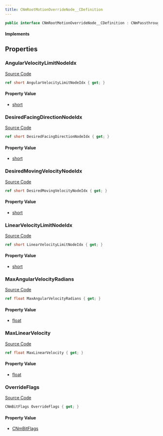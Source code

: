 ```yaml
---
title: CNmRootMotionOverrideNode__CDefinition
---
```


```csharp
public interface CNmRootMotionOverrideNode__CDefinition : CNmPassthroughNode__CDefinition, CNmPoseNode__CDefinition, CNmGraphNode__CDefinition, ISchemaClass<CNmGraphNode__CDefinition>, ISchemaClass<CNmPoseNode__CDefinition>, ISchemaClass<CNmPassthroughNode__CDefinition>, ISchemaClass<CNmRootMotionOverrideNode__CDefinition>, ISchemaField, ISchemaClass, INativeHandle
```

#### Implements

## Properties

### AngularVelocityLimitNodeIdx

[Source Code](https://github.com/swiftly-solution/swiftlys2/blob/beta/managed/src/SwiftlyS2.Generated/Schemas/Interfaces/CNmRootMotionOverrideNode__CDefinition.cs#L22)

```csharp
ref short AngularVelocityLimitNodeIdx { get; }
```

#### Property Value

- [short](https://learn.microsoft.com/dotnet/api/system.int16)

### DesiredFacingDirectionNodeIdx

[Source Code](https://github.com/swiftly-solution/swiftlys2/blob/beta/managed/src/SwiftlyS2.Generated/Schemas/Interfaces/CNmRootMotionOverrideNode__CDefinition.cs#L18)

```csharp
ref short DesiredFacingDirectionNodeIdx { get; }
```

#### Property Value

- [short](https://learn.microsoft.com/dotnet/api/system.int16)

### DesiredMovingVelocityNodeIdx

[Source Code](https://github.com/swiftly-solution/swiftlys2/blob/beta/managed/src/SwiftlyS2.Generated/Schemas/Interfaces/CNmRootMotionOverrideNode__CDefinition.cs#L16)

```csharp
ref short DesiredMovingVelocityNodeIdx { get; }
```

#### Property Value

- [short](https://learn.microsoft.com/dotnet/api/system.int16)

### LinearVelocityLimitNodeIdx

[Source Code](https://github.com/swiftly-solution/swiftlys2/blob/beta/managed/src/SwiftlyS2.Generated/Schemas/Interfaces/CNmRootMotionOverrideNode__CDefinition.cs#L20)

```csharp
ref short LinearVelocityLimitNodeIdx { get; }
```

#### Property Value

- [short](https://learn.microsoft.com/dotnet/api/system.int16)

### MaxAngularVelocityRadians

[Source Code](https://github.com/swiftly-solution/swiftlys2/blob/beta/managed/src/SwiftlyS2.Generated/Schemas/Interfaces/CNmRootMotionOverrideNode__CDefinition.cs#L26)

```csharp
ref float MaxAngularVelocityRadians { get; }
```

#### Property Value

- [float](https://learn.microsoft.com/dotnet/api/system.single)

### MaxLinearVelocity

[Source Code](https://github.com/swiftly-solution/swiftlys2/blob/beta/managed/src/SwiftlyS2.Generated/Schemas/Interfaces/CNmRootMotionOverrideNode__CDefinition.cs#L24)

```csharp
ref float MaxLinearVelocity { get; }
```

#### Property Value

- [float](https://learn.microsoft.com/dotnet/api/system.single)

### OverrideFlags

[Source Code](https://github.com/swiftly-solution/swiftlys2/blob/beta/managed/src/SwiftlyS2.Generated/Schemas/Interfaces/CNmRootMotionOverrideNode__CDefinition.cs#L28)

```csharp
CNmBitFlags OverrideFlags { get; }
```

#### Property Value

- [CNmBitFlags](/docs/api/shared/schemadefinitions/cnmbitflags)

